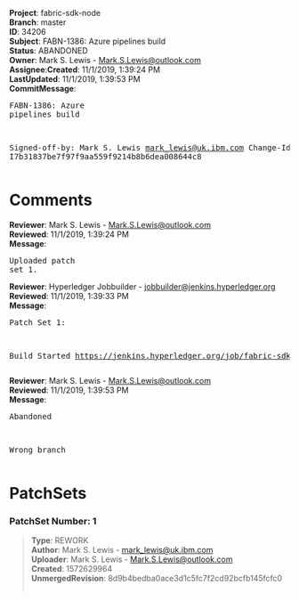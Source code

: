 <strong>Project</strong>: fabric-sdk-node</br><strong>Branch</strong>: master<br><strong>ID</strong>: 34206<br><strong>Subject</strong>: FABN-1386: Azure pipelines build<br><strong>Status</strong>: ABANDONED<br><strong>Owner</strong>: Mark S. Lewis - Mark.S.Lewis@outlook.com<br><strong>Assignee</strong>:<strong>Created</strong>: 11/1/2019, 1:39:24 PM<br><strong>LastUpdated</strong>: 11/1/2019, 1:39:53 PM<br><strong>CommitMessage</strong>:<br><pre>FABN-1386: Azure pipelines build

Signed-off-by: Mark S. Lewis <mark_lewis@uk.ibm.com>
Change-Id: I7b31837be7f97f9aa559f9214b8b6dea008644c8
</pre><h1>Comments</h1><strong>Reviewer</strong>: Mark S. Lewis - Mark.S.Lewis@outlook.com<br><strong>Reviewed</strong>: 11/1/2019, 1:39:24 PM<br><strong>Message</strong>: <pre>Uploaded patch set 1.</pre><strong>Reviewer</strong>: Hyperledger Jobbuilder - jobbuilder@jenkins.hyperledger.org<br><strong>Reviewed</strong>: 11/1/2019, 1:39:33 PM<br><strong>Message</strong>: <pre>Patch Set 1:

Build Started https://jenkins.hyperledger.org/job/fabric-sdk-node-verify-x86_64/3269/</pre><strong>Reviewer</strong>: Mark S. Lewis - Mark.S.Lewis@outlook.com<br><strong>Reviewed</strong>: 11/1/2019, 1:39:53 PM<br><strong>Message</strong>: <pre>Abandoned

Wrong branch</pre><h1>PatchSets</h1><h3>PatchSet Number: 1</h3><blockquote><strong>Type</strong>: REWORK<br><strong>Author</strong>: Mark S. Lewis - mark_lewis@uk.ibm.com<br><strong>Uploader</strong>: Mark S. Lewis - Mark.S.Lewis@outlook.com<br><strong>Created</strong>: 1572629964<br><strong>UnmergedRevision</strong>: 8d9b4bedba0ace3d1c5fc7f2cd92bcfb145fcfc0<br><br></blockquote>